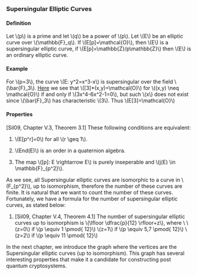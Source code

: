 ### Supersingular Elliptic Curves

#### Definition

Let \\(p\\) is a prime and let \\(q\\) be a power of \\(p\\). Let \\(E\\) be an elliptic curve over \\(\mathbb{F}_q\\). If \\(E[p]=\mathcal{O}\\), then \\(E\\) is a supersingular elliptic curve, if \\(E[p]=\mathbb{Z}/p\mathbb{Z}\\) then \\(E\\) is an ordinary elliptic curve.

#### Example

For \\(p=3\\), the curve \\(E: y^2=x^3-x\\) is supersingular over the field \\(\bar{F}_3\\). [Here](https://math.stackexchange.com/questions/3607389/find-all-points-order-3-on-an-elliptic-curve) we see that \\([3]*(x,y)=\mathcal{O}\\) for \\((x,y) \neq \mathcal{O}\\) if and only if \\(3x^4-6x^2-1=0\\), but such \\(x\\) does not exist since \\(\bar{F}_3\\) has characteristic \\(3\\). Thus \\(E[3]=\mathcal{O}\\)

#### Properties

[Sil09, Chapter V.3, Theorem 3.1] These following conditions are equivalent:

1. \\(E[p^r]=0\\) for all \\(r \geq 1\\).

1. \\(End(E)\\) is an order in a quaternion algebra.

1. The map \\([p]: E \rightarrow E\\) is purely inseperable and \\(j(E) \in \mathbb{F}_{p^2}\\).

As we see, all Supersingular elliptic curves are isomorphic to a curve in \\(F_{p^2}\\), up to isomorphism, therefore the number of these curves are finite. It is natural that we want to count the number of these curves. Fortunately, we have a formula for the number of supersingular elliptic curves, as stated below:

1. [Sil09, Chapter V.4, Theorem 4.1] The number of supersingular elliptic curves up to isomorphism is \\(\lfloor \dfrac{p}{12} \rfloor+z\\), where \\
\\(z=0\\) if \\(p \equiv 1 \pmod{ 12}\\)
\\(z=1\\) if \\(p \equiv 5,7 \pmod{ 12}\\)
\\(z=2\\) if \\(p \equiv 11 \pmod{ 12}\\)

In the next chapter, we introduce the graph where the vertices are the Supersingular elliptic curves (up to isomorphism). This graph has several interesting properties that make it a candidate for constructing post quantum cryptosystems.